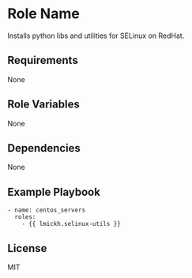 Role Name
=========

Installs python libs and utilities for SELinux on RedHat.

Requirements
------------

None

Role Variables
--------------

None

Dependencies
------------

None

Example Playbook
----------------

    - name: centos_servers
      roles:
        - {{ lmickh.selinux-utils }}

License
-------

MIT
